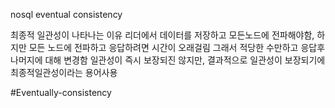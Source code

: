 nosql eventual consistency

최종적 일관성이 나타나는 이유
리더에서 데이터를 저장하고 모든노드에 전파해야함, 하지만 모든 노드에 전파하고 응답하려면 시간이 오래걸림
그래서 적당한 수만하고 응답후
나머지에 대해 변경함
일관성이 즉시 보장되진 않지만, 결과적으로 일관성이 보장되기에 최종적일관성이라는 용어사용

#Eventually-consistency